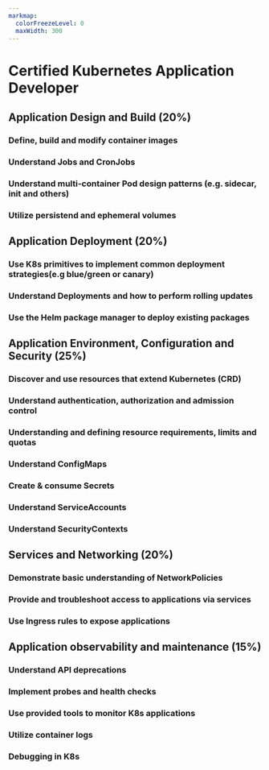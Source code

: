 ```yaml
---
markmap:
  colorFreezeLevel: 0
  maxWidth: 300
---
```


# Certified Kubernetes Application Developer

## Application Design and Build (20%)
### Define, build and modify container images
### Understand Jobs and CronJobs
### Understand multi-container Pod design patterns (e.g. sidecar, init and others)
### Utilize persistend and ephemeral volumes

## Application Deployment (20%)
### Use K8s primitives to implement common deployment strategies(e.g blue/green or canary)
### Understand Deployments and how to perform rolling updates
### Use the Helm package manager to deploy existing packages

## Application Environment, Configuration and Security (25%)
### Discover and use resources that extend Kubernetes (CRD)
### Understand authentication, authorization and admission control
### Understanding and defining resource requirements, limits and quotas
### Understand ConfigMaps
### Create & consume Secrets
### Understand ServiceAccounts
### Understand SecurityContexts

## Services and Networking (20%)
### Demonstrate basic understanding of NetworkPolicies
### Provide and troubleshoot access to applications via services
### Use Ingress rules to expose applications

## Application observability and maintenance (15%)
### Understand API deprecations
### Implement probes and health checks
### Use provided tools to monitor K8s applications
### Utilize container logs
### Debugging in K8s
